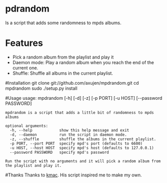pdrandom
============
Is a script that adds some randomness to mpds albums.

# Features
* Pick a random album from the playlist and play it
* Daemon mode: Play a random album when you reach the end of the current one.
* Shuffle: Shuffle all albums in the current playlist.

#Installation
	git clone git://github.com/axujen/mpdrandom.git
	cd mpdrandom
	sudo ./setup.py install

#Usage
	usage: mpdrandom [-h] [-d] [-z] [-p PORT] [-u HOST] [--password PASSWORD]
	
	mpdrandom is a script that adds a little bit of randomness to mpds albums
	
	optional arguments:
	  -h, --help            show this help message and exit
	  -d, --daemon          run the script in daemon mode.
	  -z, --shuffle         shuffle the albums in the current playlist.
	  -p PORT, --port PORT  specify mpd's port (defaults to 6600)
	  -u HOST, --host HOST  specify mpd's host (defaults to 127.0.0.1)
	  --password PASSWORD   specify mpd's password
	
	Run the script with no arguments and it will pick a random album from the playlist and play it.

#Thanks
Thanks to [kmac](https://github.com/kmac/mpdscripts/blob/master/mpd-random-pl-album.py). His script inspired me to make my own.
